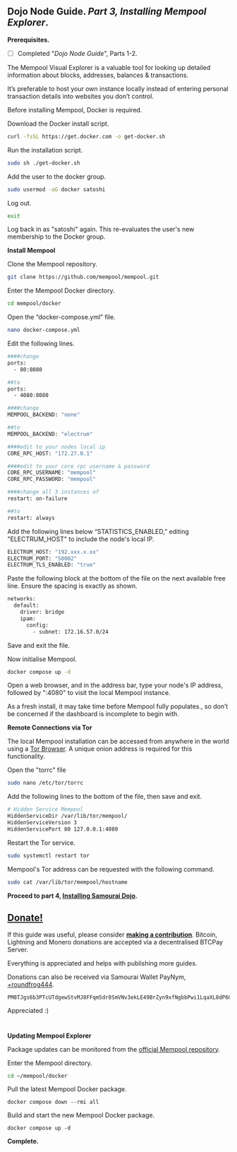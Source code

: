 ## Dojo Node Guide. *Part 3, Installing Mempool Explorer*.

**Prerequisites.**
 - [ ] Completed "*Dojo Node Guide*", Parts 1-2.

The Mempool Visual Explorer is a valuable tool for looking up detailed information about blocks, addresses, balances & transactions.

It’s preferable to host your own instance locally instead of entering personal transaction details into websites you don’t control.

Before installing Mempool, Docker is required.

Download the Docker install script.

```bash
curl -fsSL https://get.docker.com -o get-docker.sh
```
Run the installation script.

```bash
sudo sh ./get-docker.sh
```
Add the user to the docker group.

```bash
sudo usermod -aG docker satoshi
```
Log out.

```bash
exit
```
Log back in as "satoshi" again. This re-evaluates the user's new membership to the Docker group.

**Install Mempool**

Clone the Mempool repository.

```bash
git clone https://github.com/mempool/mempool.git
```
Enter the Mempool Docker directory.

```bash
cd mempool/docker
```
Open the “docker-compose.yml” file.

```bash
nano docker-compose.yml
```
Edit the following lines.

```bash
####change
ports:
  - 80:8080

##to
ports:
  - 4080:8080

####change
MEMPOOL_BACKEND: "none"

##to
MEMPOOL_BACKEND: "electrum"

####edit to your nodes local ip
CORE_RPC_HOST: "172.27.0.1"

####edit to your core rpc username & password
CORE_RPC_USERNAME: "mempool"
CORE_RPC_PASSWORD: "mempool"

####change all 3 instances of
restart: on-failure

##to
restart: always
```
Add the following lines below “STATISTICS_ENABLED,” editing "ELECTRUM_HOST" to include the node's local IP.

```bash
ELECTRUM_HOST: "192.xxx.x.xx"
ELECTRUM_PORT: "50002"
ELECTRUM_TLS_ENABLED: "true"
```
Paste the following block at the bottom of the file on the next available free line. Ensure the spacing is exactly as shown.

```bash
networks:
  default:
    driver: bridge
    ipam:
      config:
        - subnet: 172.16.57.0/24
```
Save and exit the file.

Now initialise Mempool.

```bash
docker compose up -d
```
Open a web browser, and in the address bar, type your node's IP address, followed by ":4080" to visit the local Mempool instance.

As a fresh install, it may take time before Mempool fully populates., so don’t be concerned if the dashboard is incomplete to begin with.

**Remote Connections via Tor**

The local Mempool installation can be accessed from anywhere in the world using a [Tor Browser](https://www.torproject.org/download/). A unique onion address is required for this functionality.

Open the "torrc" file

```bash
sudo nano /etc/tor/torrc
```
Add the following lines to the bottom of the file, then save and exit.

```bash
# Hidden Service Mempool
HiddenServiceDir /var/lib/tor/mempool/
HiddenServiceVersion 3
HiddenServicePort 80 127.0.0.1:4080
```
Restart the Tor service.

```bash
sudo systemctl restart tor
```
Mempool's Tor address can be requested with the following command.

```bash
sudo cat /var/lib/tor/mempool/hostname
```

**Proceed to part 4, [Installing Samourai Dojo](https://github.com/kycfree1/x86-Bitcoin-Node-Guide/blob/main/4.%20Installing%20Samourai%20Dojo.md).**

## [Donate!](https://xxx.kyc3.life/apps/3ATuN1LZXxUoif58iZXuTCfAhmGF/pos)
 If this guide was useful, please consider [**making a contribution**](https://xxx.kyc3.life/apps/3ATuN1LZXxUoif58iZXuTCfAhmGF/pos). Bitcoin, Lightning and Monero donations are accepted via a decentralised BTCPay Server. 

Everything is appreciated and helps with publishing more guides.

Donations can also be received via Samourai Wallet PayNym, [+roundfrog444](https://paynym.is/+roundfrog444).

    PM8TJgs6b3PTcUTdgewStvMJ8FFqm5dr8SmVNv3ekLE49BrZyn9xfNgbbPwi1LqaXL8dP68AQgfdE3YrAZjQqJoE4tnWcTTtJpUXG1hTMfYTQ81pinLg

Appreciated :)
#

**Updating Mempool Explorer**

Package updates can be monitored from the [official Mempool repository](https://github.com/mempool/mempool/releases).

Enter the Mempool directory.

```bash
cd ~/mempool/docker
```
Pull the latest Mempool Docker package.

```docker
docker compose down --rmi all
```
Build and start the new Mempool Docker package.

```docker
docker compose up -d
```
**Complete.**
